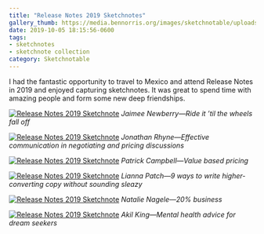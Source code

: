 ```yaml
---
title: "Release Notes 2019 Sketchnotes"
gallery_thumb: https://media.bennorris.org/images/sketchnotable/uploads/2019/5190726729.jpg
date: 2019-10-05 18:15:56-0600
tags:
- sketchnotes
- sketchnote collection
category: Sketchnotable
---
```


I had the fantastic opportunity to travel to Mexico and attend Release Notes in 2019 and enjoyed capturing sketchnotes. It was great to spend time with amazing people and form some new deep friendships.

[![Release Notes 2019 Sketchnote](https://media.bennorris.org/images/sketchnotable/uploads/2019/5190726729.jpg)](https://media.bennorris.org/images/sketchnotable/uploads/2019/5190726729.jpg)
_Jaimee Newberry—Ride it ’til the wheels fall off_

[![Release Notes 2019 Sketchnote](https://media.bennorris.org/images/sketchnotable/uploads/2019/1482024504.jpg)](https://media.bennorris.org/images/sketchnotable/uploads/2019/1482024504.jpg)
_Jonathan Rhyne—Effective communication in negotiating and pricing discussions_

[![Release Notes 2019 Sketchnote](https://media.bennorris.org/images/sketchnotable/uploads/2019/cd327a87f9.jpg)](https://media.bennorris.org/images/sketchnotable/uploads/2019/cd327a87f9.jpg)
_Patrick Campbell—Value based pricing_

[![Release Notes 2019 Sketchnote](https://media.bennorris.org/images/sketchnotable/uploads/2019/861a61b061.jpg)](https://media.bennorris.org/images/sketchnotable/uploads/2019/861a61b061.jpg)
_Lianna Patch—9 ways to write higher-converting copy without sounding sleazy_

[![Release Notes 2019 Sketchnote](https://media.bennorris.org/images/sketchnotable/uploads/2019/ed7dc330e3.jpg)](https://media.bennorris.org/images/sketchnotable/uploads/2019/ed7dc330e3.jpg)
_Natalie Nagele—20% business_

[![Release Notes 2019 Sketchnote](https://media.bennorris.org/images/sketchnotable/uploads/2019/ce77802afd.jpg)](https://media.bennorris.org/images/sketchnotable/uploads/2019/ce77802afd.jpg)
_Akil King—Mental health advice for dream seekers_
